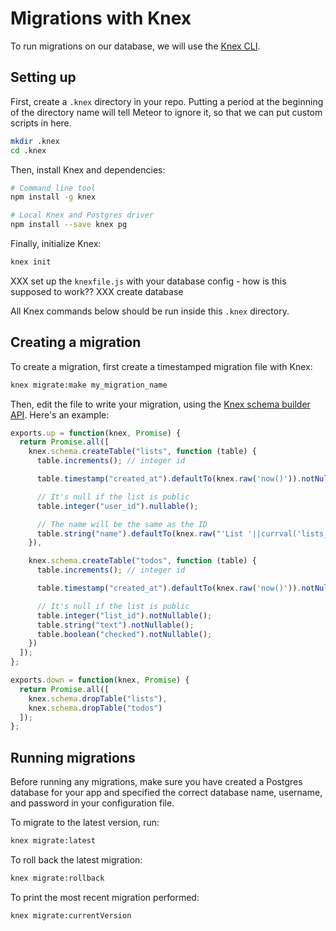 # Migrations with Knex

To run migrations on our database, we will use the [Knex CLI](http://knexjs.org/#Migrations-CLI).

## Setting up

First, create a `.knex` directory in your repo. Putting a period at the beginning of the directory name will tell Meteor to ignore it, so that we can put custom scripts in here.

```sh
mkdir .knex
cd .knex
```

Then, install Knex and dependencies:

```sh
# Command line tool
npm install -g knex

# Local Knex and Postgres driver
npm install --save knex pg
```

Finally, initialize Knex:

```sh
knex init
```

XXX set up the `knexfile.js` with your database config - how is this supposed to work??
XXX create database

All Knex commands below should be run inside this `.knex` directory.

## Creating a migration

To create a migration, first create a timestamped migration file with Knex:

```sh
knex migrate:make my_migration_name
```

Then, edit the file to write your migration, using the [Knex schema builder API](http://knexjs.org/#Schema). Here's an example:

```js
exports.up = function(knex, Promise) {
  return Promise.all([
    knex.schema.createTable("lists", function (table) {
      table.increments(); // integer id

      table.timestamp("created_at").defaultTo(knex.raw('now()')).notNullable();

      // It's null if the list is public
      table.integer("user_id").nullable();

      // The name will be the same as the ID
      table.string("name").defaultTo(knex.raw("'List '||currval('lists_id_seq')")).notNullable();
    }),

    knex.schema.createTable("todos", function (table) {
      table.increments(); // integer id

      table.timestamp("created_at").defaultTo(knex.raw('now()')).notNullable();

      // It's null if the list is public
      table.integer("list_id").notNullable();
      table.string("text").notNullable();
      table.boolean("checked").notNullable();
    })
  ]);
};

exports.down = function(knex, Promise) {
  return Promise.all([
    knex.schema.dropTable("lists"),
    knex.schema.dropTable("todos")
  ]);
};
```

## Running migrations

Before running any migrations, make sure you have created a Postgres database for your app and specified the correct database name, username, and password in your configuration file.

To migrate to the latest version, run:

```sh
knex migrate:latest
```

To roll back the latest migration:

```sh
knex migrate:rollback
```

To print the most recent migration performed:

```sh
knex migrate:currentVersion
```



